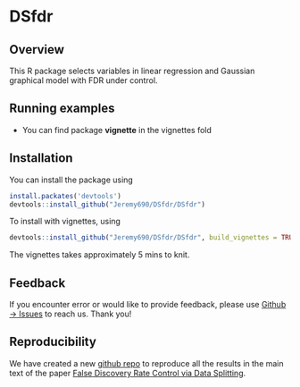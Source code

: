 # DSfdr
## Overview
This R package selects variables in linear regression and Gaussian graphical model with FDR under control.

## Running examples
- You can find package **vignette** in the vignettes fold


## Installation

You can install the package using 

```R
install.packates('devtools')
devtools::install_github("Jeremy690/DSfdr/DSfdr")
```

To install with vignettes, using 

```R
devtools::install_github("Jeremy690/DSfdr/DSfdr", build_vignettes = TRUE)
```

The vignettes takes approximately 5 mins to knit.


## Feedback

If you encounter error or would like to provide feedback, please use [Github -> Issues](https://github.com/LinBuyu/DSfdr/issues) to reach us. Thank you! 


## Reproducibility

We have created a new [github repo](https://github.com/Jeremy690/False-Discovery-Rate-via-Data-Splitting)   to reproduce all the results in the main text of the paper [False Discovery Rate Control via Data Splitting](https://arxiv.org/pdf/2002.08542.pdf). 
